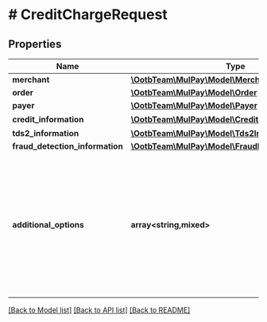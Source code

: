 # # CreditChargeRequest

## Properties

Name | Type | Description | Notes
------------ | ------------- | ------------- | -------------
**merchant** | [**\OotbTeam\MulPay\Model\Merchant**](Merchant.md) |  |
**order** | [**\OotbTeam\MulPay\Model\Order**](Order.md) |  |
**payer** | [**\OotbTeam\MulPay\Model\Payer**](Payer.md) |  |
**credit_information** | [**\OotbTeam\MulPay\Model\CreditInformation**](CreditInformation.md) | クレカ払い情報 |
**tds2_information** | [**\OotbTeam\MulPay\Model\Tds2Information**](Tds2Information.md) |  | [optional]
**fraud_detection_information** | [**\OotbTeam\MulPay\Model\FraudDetectionInformation**](FraudDetectionInformation.md) |  | [optional]
**additional_options** | **array<string,mixed>** | 追加情報   予備項目であり、通常は使用しないでください。   任意のMap(Key:Value)形式で、KeyとValueはともにString型のみ設定可能です。   20個までの要素を設定可能です。 | [optional]

[[Back to Model list]](../../README.md#models) [[Back to API list]](../../README.md#endpoints) [[Back to README]](../../README.md)

